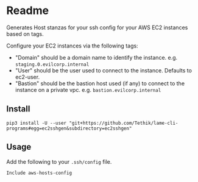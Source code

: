 # Readme

Generates Host stanzas for your ssh config for your AWS EC2 instances based on tags.

Configure your EC2 instances via the following tags:
* "Domain" should be a domain name to identify the instance. e.g. `staging.0.evilcorp.internal`
* "User" should be the user used to connect to the instance. Defaults to ec2-user.
* "Bastion" should be the bastion host used (if any) to connect to the instance on a private vpc. e.g. `bastion.evilcorp.internal`

## Install
```
pip3 install -U --user "git+https://github.com/Tethik/lame-cli-programs#egg=ec2sshgen&subdirectory=ec2sshgen"
```

## Usage
Add the following to your `.ssh/config` file.
```
Include aws-hosts-config
```



